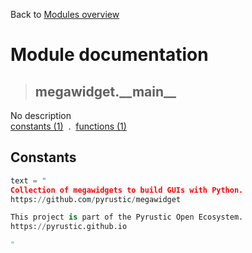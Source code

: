 Back to [Modules overview](https://github.com/pyrustic/megawidget/blob/master/docs/modules/README.md)
  
# Module documentation
>## megawidget.\_\_main\_\_
No description
<br>
[constants (1)](https://github.com/pyrustic/megawidget/blob/master/docs/modules/content/megawidget.__main__/constants.md) &nbsp;.&nbsp; [functions (1)](https://github.com/pyrustic/megawidget/blob/master/docs/modules/content/megawidget.__main__/functions.md)


## Constants
```python
text = "
Collection of megawidgets to build GUIs with Python.
https://github.com/pyrustic/megawidget

This project is part of the Pyrustic Open Ecosystem.
https://pyrustic.github.io

"

```

